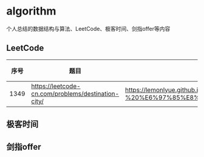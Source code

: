 # algorithm
个人总结的数据结构与算法、LeetCode、极客时间、剑指offer等内容

## LeetCode
| 序号 | 题目 | 博客 | 代码 | 难度 | 时间 |
| --- | ---- | ---- | ---- | --- | --- |
| 1349 | https://leetcode-cn.com/problems/destination-city/ | https://lemonlyue.github.io/2020/07/06/LeetCode%20-%201349%20-%20%E6%97%85%E8%A1%8C%E7%BB%88%E7%82%B9%E7%AB%99/#more | [1349][1349] | 简单  | 2020/07/06 |

## 极客时间

## 剑指offer

[1349]: https://github.com/lemonlyue/algorithm/blob/master/source/LeetCode_1349.php